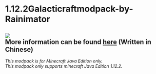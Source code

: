 1.12.2Galacticraftmodpack-by-Rainimator
=
![](https://i.loli.net/2021/07/24/9uyaLiDMWEmZgSz.png )  
More information can be found [here](https://www.mcbbs.net/thread-1230533-1-1.html) (Written in Chinese)
-
*This modpack is for Minecraft Java Edition only.*<br>
*This modpack only supports minecraft Java Edition 1.12.2*.
